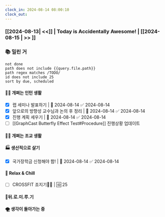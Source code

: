 ```yaml
---
clock_in: 2024-08-14 08:00:10
clock_out:
---
```

### [[2024-08-13| <<]] | **Today is Accidentally Awesome!** | [[2024-08-15 | >> ]]

### 📚 밀린 거
```tasks
not done 
path does not include {{query.file.path}}
path regex matches /TODO/
id does not include 25
sort by due, scheduled
```

#### 🤦‍♂️ 개쩌는 인턴 생활
- [x] 랩 세미나 발표하기 | 📅 2024-08-14 ✅ 2024-08-14
- [x] 앞으로의 방향성 교수님과 논의 후 정리 | 📅 2024-08-14 ✅ 2024-08-14
- [x] 진행 계획 세우기 | 📅 2024-08-14 ✅ 2024-08-14
- [ ] [[GraphCast Butterfly Effect Test#Procedure]] 진행상황 업데이트

#### 👨‍🏫 개쩌는 조교 생활


#### 🏭 생산적으로 살기
- [x] 국가장학금 신청해야 함! | 📅 2024-08-14 ✅ 2024-08-14

#### 🍻 Relax & Chill 
- [ ] CROSSFIT 죠지기🏋️‍♀️ | 🆔 25


#### 💨뒤.로.미.루.기

#### 🌪 생각이 돌아가는 중
